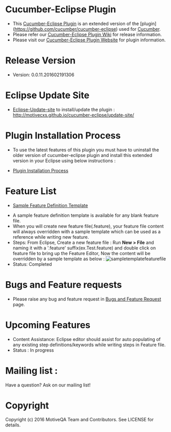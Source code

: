 # Cucumber-Eclipse Plugin
- This [Cucumber-Eclipse Plugin](http://motivecxs.github.io/cucumber-eclipse/) is an extended version of the [plugin] (https://github.com/cucumber/cucumber-eclipse) used for [Cucumber](http://cukes.info).
- Please refer our [Cucumber-Eclipse Plugin Wiki](https://github.com/motivecxs/cucumber-eclipse/wiki) for release information.
- Please visit our [Cucumber-Eclipse Plugin Website](http://motivecxs.github.io/cucumber-eclipse/) for plugin information.

Release Version 
====================================
- Version: 0.0.11.201602191306

Eclipse Update Site 
====================================
- [Eclipse-Update-site](http://motivecxs.github.io/cucumber-eclipse/update-site/) to install/update the plugin : http://motivecxs.github.io/cucumber-eclipse/update-site/

Plugin Installation Process
====================================
- To use the latest features of this plugin you must have to uninstall the older version of cucumber-eclipse plugin and install this extended version in your Eclipse using below instructions :
* [Plugin Installation Process](https://github.com/motivecxs/cucumber-eclipse/wiki/Installation-Process)

Feature List
====================================
* [Sample Feature Definition Template](https://github.com/motivecxs/cucumber-eclipse/wiki/Sample-Feature-Definition-Template)
- A sample feature definition template is available for any blank feature file.
- When you will create new feature file(.feature), your feature file content will always overridden with a sample template which can be used as a reference while writing new feature.
- Steps: From Eclipse, Create a new feature file : Run **New > File** and naming it with a '.feature' suffix(ex.Test.feature) and double click on feature file to bring up the Feature Editor, Now the content will be overridden by a sample template as below :
![sampletemplatefeaturefile](https://cloud.githubusercontent.com/assets/17194046/13182123/3f429614-d756-11e5-806c-b1122d68d971.jpg)
- Status: Completed

Bugs and Feature requests
====================================
- Please raise any bug and feature request in [Bugs and Feature Request](https://github.com/motivecxs/cucumber-eclipse/wiki/Bugs-and-Feature-Request) page.

Upcoming Features
====================================
- Content Assistance: 
  Eclipse editor should assist for auto populating of any existing step definitions/keywords while writing steps in Feature file.
- Status : In progress

Mailing list :
====================================
Have a question? Ask on our mailing list!


Copyright
====================================
Copyright (c) 2016 MotiveQA Team and Contributors. See LICENSE for details.
